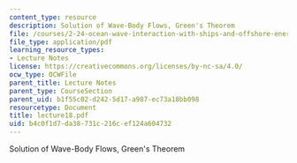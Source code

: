 ```yaml
---
content_type: resource
description: Solution of Wave-Body Flows, Green's Theorem
file: /courses/2-24-ocean-wave-interaction-with-ships-and-offshore-energy-systems-13-022-spring-2002/b4c0f1d7da38731c216cef124a604732_lecture18.pdf
file_type: application/pdf
learning_resource_types:
- Lecture Notes
license: https://creativecommons.org/licenses/by-nc-sa/4.0/
ocw_type: OCWFile
parent_title: Lecture Notes
parent_type: CourseSection
parent_uid: b1f55c02-d242-5d17-a987-ec73a18bb098
resourcetype: Document
title: lecture18.pdf
uid: b4c0f1d7-da38-731c-216c-ef124a604732
---
```

Solution of Wave-Body Flows, Green's Theorem